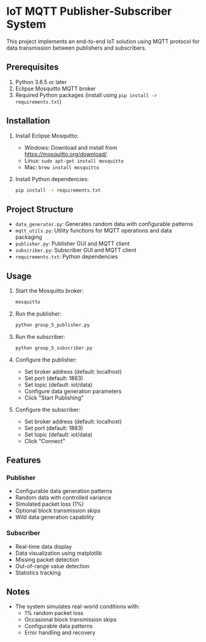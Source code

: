 # IoT MQTT Publisher-Subscriber System

This project implements an end-to-end IoT solution using MQTT protocol for data transmission between publishers and subscribers.

## Prerequisites

1. Python 3.6.5 or later
2. Eclipse Mosquitto MQTT broker
3. Required Python packages (install using `pip install -r requirements.txt`)

## Installation

1. Install Eclipse Mosquitto:
   - Windows: Download and install from https://mosquitto.org/download/
   - Linux: `sudo apt-get install mosquitto`
   - Mac: `brew install mosquitto`

2. Install Python dependencies:
   ```bash
   pip install -r requirements.txt
   ```

## Project Structure

- `data_generator.py`: Generates random data with configurable patterns
- `mqtt_utils.py`: Utility functions for MQTT operations and data packaging
- `publisher.py`: Publisher GUI and MQTT client
- `subscriber.py`: Subscriber GUI and MQTT client
- `requirements.txt`: Python dependencies

## Usage

1. Start the Mosquitto broker:
   ```bash
   mosquitto
   ```

2. Run the publisher:
   ```bash
   python group_5_publisher.py
   ```

3. Run the subscriber:
   ```bash
   python group_5_subscriber.py
   ```

4. Configure the publisher:
   - Set broker address (default: localhost)
   - Set port (default: 1883)
   - Set topic (default: iot/data)
   - Configure data generation parameters
   - Click "Start Publishing"

5. Configure the subscriber:
   - Set broker address (default: localhost)
   - Set port (default: 1883)
   - Set topic (default: iot/data)
   - Click "Connect"

## Features

### Publisher
- Configurable data generation patterns
- Random data with controlled variance
- Simulated packet loss (1%)
- Optional block transmission skips
- Wild data generation capability

### Subscriber
- Real-time data display
- Data visualization using matplotlib
- Missing packet detection
- Out-of-range value detection
- Statistics tracking

## Notes
- The system simulates real-world conditions with:
  - 1% random packet loss
  - Occasional block transmission skips
  - Configurable data patterns
  - Error handling and recovery 